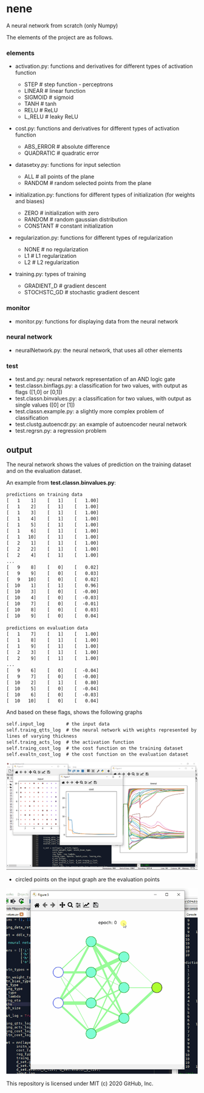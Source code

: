 # nene
A neural network from scratch (only Numpy)

The elements of the project are as follows.

### elements

- activation.py: functions and derivatives for different types of activation function

    - STEP     # step function - perceptrons
    - LINEAR   # linear function
    - SIGMOID  # sigmoid
    - TANH     # tanh
    - RELU     # ReLU
    - L_RELU   # leaky ReLU

- cost.py: functions and derivatives for different types of activation function

    - ABS_ERROR  # absolute difference
    - QUADRATIC  # quadratic error

- datasetxy.py: functions for input selection

    - ALL     # all points of the plane
    - RANDOM  # random selected points from the plane

- initialization.py: functions for different types of initialization (for weights and biases)

    - ZERO      # initialization with zero
    - RANDOM    # random gaussian distribution
    - CONSTANT  # constant initialization

- regularization.py: functions for different types of regularization

    - NONE  # no regularization
    - L1    # L1 regularization
    - L2    # L2 regularization

- training.py: types of training

    - GRADIENT_D   # gradient descent
    - STOCHSTC_GD  # stochastic gradient descent

### monitor

- monitor.py: functions for displaying data from the neural network

### neural network

- neuralNetwork.py: the neural network, that uses all other elements

### test

- test.and.py: neural network representation of an AND logic gate
- test.classn.binflags.py: a classification for two values, with output as flags ([1,0] or [0,1])
- test.classn.binvalues.py: a classification for two values, with output as single values ([0] or [1])
- test.classn.example.py: a slightly more complex problem of classification
- test.clustg.autoencdr.py: an example of autoencoder neural network
- test.regrsn.py: a regression problem

## output

The neural network shows the values of prediction on the training dataset and on the evaluation dataset.

An example from **test.classn.binvalues.py**:

    predictions on training data
    [   1    1]    [   1]    [   1.00]    
    [   1    2]    [   1]    [   1.00]    
    [   1    3]    [   1]    [   1.00]    
    [   1    4]    [   1]    [   1.00]    
    [   1    5]    [   1]    [   1.00]    
    [   1    6]    [   1]    [   1.00]    
    [   1   10]    [   1]    [   1.00]    
    [   2    1]    [   1]    [   1.00]    
    [   2    2]    [   1]    [   1.00]    
    [   2    4]    [   1]    [   1.00]    
    ...
    [   9    8]    [   0]    [   0.02]    
    [   9    9]    [   0]    [   0.03]    
    [   9   10]    [   0]    [   0.02]    
    [  10    1]    [   1]    [   0.96]    
    [  10    3]    [   0]    [  -0.00]    
    [  10    4]    [   0]    [  -0.03]    
    [  10    7]    [   0]    [  -0.01]    
    [  10    8]    [   0]    [   0.03]    
    [  10    9]    [   0]    [   0.04]    

    predictions on evaluation data
    [   1    7]    [   1]    [   1.00]    
    [   1    8]    [   1]    [   1.00]    
    [   1    9]    [   1]    [   1.00]    
    [   2    3]    [   1]    [   1.00]    
    [   2    9]    [   1]    [   1.00]    
    ...
    [   9    6]    [   0]    [  -0.04]    
    [   9    7]    [   0]    [  -0.00]    
    [  10    2]    [   1]    [   0.80]    
    [  10    5]    [   0]    [  -0.04]    
    [  10    6]    [   0]    [  -0.03]    
    [  10   10]    [   0]    [   0.04]    

And based on these flags, shows the following graphs

    self.input_log        # the input data
    self.traing_qtts_log  # the neural network with weights represented by lines of varying thickness
    self.traing_acts_log  # the activation function
    self.traing_cost_log  # the cost function on the training dataset
    self.evaltn_cost_log  # the cost function on the evaluation dataset

![plots](https://github.com/danielefdf/nene/blob/main/docs/plots.bmp)

- circled points on the input graph are the evaluation points

![neural network plot](https://github.com/danielefdf/nene/blob/main/docs/nnplot.gif)

This repository is licensed under MIT (c) 2020 GitHub, Inc.



